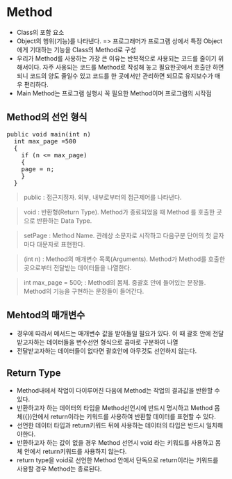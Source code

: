Method
============
+ Class의 포함 요소
+ Object의 행위(기능)를 나타낸다. => 프로그래머가 프로그램 상에서 특정 Object에게 기대하는 기능을 Class의 Method로 구성
+ 우리가 Method를 사용하는 가장 큰 이유는 반복적으로 사용되는 코드를 줄이기 위해서이다.
  자주 사용되는 코드를 Method로 작성해 놓고 필요한곳에서 호출만 하면 되니
  코드의 양도 줄일수 있고 코드를 한 곳에서만 관리하면 되므로 유지보수가 매우 편리하다.
+ Main Method는 프로그램 실행시 꼭 필요한 Method이며 프로그램의 시작점


Method의 선언 형식
----------------------
<pre>public void main(int n)
  int max_page =500
  {
    if (n <= max_page)
    {
    page = n;
    }
  }</pre>
> public : 접근지정자. 외부, 내부로부터의 접근제어를 나타낸다.

> void : 반환형(Return Type). Method가 종료되었을 때 Method 를 호출한 곳으로 반환하는 Data Type.

> setPage : Method Name. 관례상 소문자로 시작하고 다음구분 단어의 첫 글자 마다 대문자로 표현한다.

> (int n) : Method의 매개변수 목록(Arguments). Method가 Method를 호출한 곳으로부터 전달받는 데이터들을 나열한다.

> int max_page = 500; : Method의 몸체. 중괄호 안에 들어있는 문장들. Method의 기능을 구현하는 문장들이 들어간다.


Mehtod의 매개변수
-----------------
+ 경우에 따라서 메서드는 매개변수 값을 받아들일 필요가 있다. 이 때 괄호 안에 전달받고자하는 데이터들을 변수선언 형식으로 콤마로 구분하여 나열
+ 전달받고자하는 데이터들이 없다면 괄호안에 아무것도 선언하지 않는다.


Return Type
-------------
+ Method내에서 작업이 다이루어진 다음에 Method는 작업의 결과값을 반환할 수 있다.
+ 반환하고자 하는 데이터의 타입을 Method선언시에 반드시 명시하고 Method 몸체({})안에서 
  return이라는 키워드를 사용하여 반환할 데이터를 표현할 수 있다.
+ 선언한 데이터 타입과 return키워드 뒤에 사용하는 데이터의 타입은 반드시 일치해야한다.
+ 반환하고자 하는 값이 없을 경우 Method 선언시 void 라는 키워드를 사용하고 몸체 안에서 return키워드를 사용하지 않는다.
+ return type을 void로 선언한 Method 안에서 단독으로 return이라는 키워드를 사용할 경우 Method는 종료된다.

